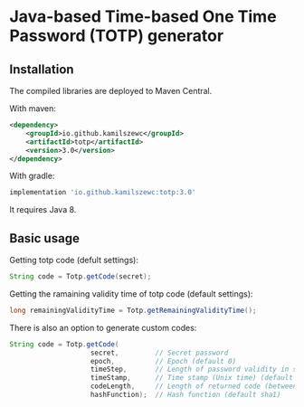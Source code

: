 # Java-based Time-based One Time Password (TOTP) generator

## Installation

The compiled libraries are deployed to Maven Central.

With maven:

```xml
<dependency>
    <groupId>io.github.kamilszewc</groupId>
    <artifactId>totp</artifactId>
    <version>3.0</version>
</dependency>
```

With gradle:

```groovy
implementation 'io.github.kamilszewc:totp:3.0'
```

It requires Java 8.

## Basic usage

Getting totp code (defult settings):
```java
String code = Totp.getCode(secret);
```

Getting the ramaining validity time of totp code (default settings):
```java
long remainingValidityTime = Totp.getRemainingValidityTime();
```

There is also an option to generate custom codes:
```java
String code = Totp.getCode(
                    secret,         // Secret password
                    epoch,          // Epoch (default 0)
                    timeStep,       // Length of password validity in seconds (default 30)
                    timeStamp,      // Time stamp (Unix time) (default now)
                    codeLength,     // Length of returned code (between 1 and 9, default 6)
                    hashFunction);  // Hash function (default sha1)
```
